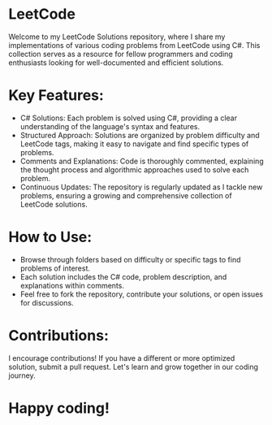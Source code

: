 # LeetCode
Welcome to my LeetCode Solutions repository, where I share my implementations of various coding problems from LeetCode using C#. This collection serves as a resource for fellow programmers and coding enthusiasts looking for well-documented and efficient solutions.

# Key Features:

- C# Solutions: Each problem is solved using C#, providing a clear understanding of the language's syntax and features.
- Structured Approach: Solutions are organized by problem difficulty and LeetCode tags, making it easy to navigate and find specific types of problems.
- Comments and Explanations: Code is thoroughly commented, explaining the thought process and algorithmic approaches used to solve each problem.
- Continuous Updates: The repository is regularly updated as I tackle new problems, ensuring a growing and comprehensive collection of LeetCode solutions.


# How to Use:

- Browse through folders based on difficulty or specific tags to find problems of interest.
- Each solution includes the C# code, problem description, and explanations within comments.
- Feel free to fork the repository, contribute your solutions, or open issues for discussions.


# Contributions:
I encourage contributions! If you have a different or more optimized solution, submit a pull request. Let's learn and grow together in our coding journey.

# Happy coding!
